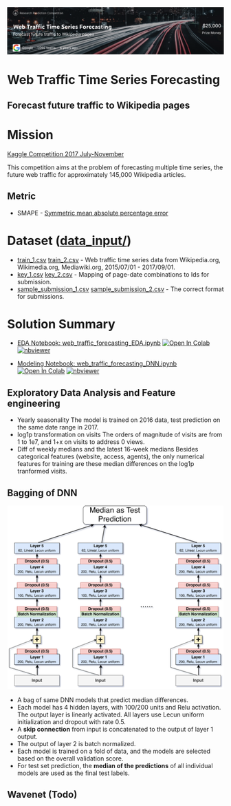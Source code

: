 <img src="images/title_background.png" width='800'>

Web Traffic Time Series Forecasting
===================================
Forecast future traffic to Wikipedia pages
------------------------------------------

# Mission

[Kaggle Competition 2017 July-November](https://www.kaggle.com/c/web-traffic-time-series-forecasting/)

This competition aims at the problem of forecasting multiple time series, the future web traffic for approximately 145,000 Wikipedia articles.

## Metric
- SMAPE - [Symmetric mean absolute percentage error](https://en.wikipedia.org/wiki/Symmetric_mean_absolute_percentage_error)

# Dataset ([data_input/](data_input/))
- [train_1.csv](data_input/train_1.csv) [train_2.csv](data_input/train_2.csv) - Web traffic time series data from Wikipedia.org, Wikimedia.org, Mediawiki.org, 2015/07/01 - 2017/09/01.
- [key_1.csv](data_input/key_1.csv) [key_2.csv](data_input/key_2.csv) - Mapping of page-date combinations to Ids for submission.
- [sample_submission_1.csv](data_input/sample_submission_1.csv) [sample_submission_2.csv](data_input/sample_submission_2.csv) - The correct format for submissions.


# Solution Summary

- [EDA Notebook: web_traffic_forecasting_EDA.ipynb](https://nbviewer.org/github/0liu/machine-learning/blob/master/02_web_traffic_time_series_forecasting/web_traffic_forecasting_EDA.ipynb)  [![Open In Colab](https://colab.research.google.com/assets/colab-badge.svg)](https://colab.research.google.com/github/0liu/machine-learning/blob/master/02_web_traffic_time_series_forecasting/web_traffic_forecasting_EDA.ipynb)  [![nbviewer](https://raw.githubusercontent.com/jupyter/design/master/logos/Badges/nbviewer_badge.svg)](https://nbviewer.org/github/0liu/machine-learning/blob/master/02_web_traffic_time_series_forecasting/web_traffic_forecasting_EDA.ipynb)

- [Modeling Notebook: web_traffic_forecasting_DNN.ipynb](https://nbviewer.org/github/0liu/machine-learning/blob/master/02_web_traffic_time_series_forecasting/web_traffic_forecasting_DNN.ipynb)  [![Open In Colab](https://colab.research.google.com/assets/colab-badge.svg)](https://colab.research.google.com/github/0liu/machine-learning/blob/master/02_web_traffic_time_series_forecasting/web_traffic_forecasting_DNN.ipynb)  [![nbviewer](https://raw.githubusercontent.com/jupyter/design/master/logos/Badges/nbviewer_badge.svg)](https://nbviewer.org/github/0liu/machine-learning/blob/master/02_web_traffic_time_series_forecasting/web_traffic_forecasting_DNN.ipynb)

## Exploratory Data Analysis and Feature engineering
- Yearly seasonality
  The model is trained on 2016 data, test prediction on the same date range in 2017.
- log1p transformation on visits
  The orders of magnitude of visits are from 1 to 1e7, and 1+x on visits to address 0 views.
- Diff of weekly medians and the latest 16-week medians
  Besides categorical features (website, access, agents), the only numerical features for training are these median differences on the log1p tranformed visits.

## Bagging of DNN
<img src="images/dnn.png" width='600'>

- A bag of same DNN models that predict median differences.
- Each model has 4 hidden layers, with 100/200 units and Relu activation. The output layer is linearly activated. All layers use Lecun uniform initialization and dropout with rate 0.5.
- A **skip connection** from input is concatenated to the output of layer 1 output.
- The output of layer 2 is batch normalized.
- Each model is trained on a fold of data, and the models are selected based on the overall validation score.
- For test set prediction, the **median of the predictions** of all individual models are used as the final test labels.


## Wavenet (Todo)

